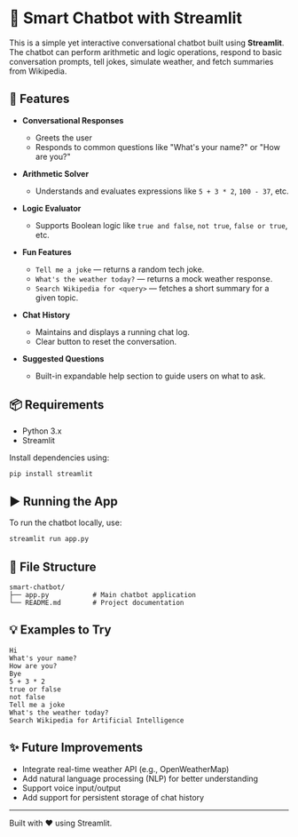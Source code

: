 
# 🤖 Smart Chatbot with Streamlit

This is a simple yet interactive conversational chatbot built using **Streamlit**. The chatbot can perform arithmetic and logic operations, respond to basic conversation prompts, tell jokes, simulate weather, and fetch summaries from Wikipedia.

## 🚀 Features

- **Conversational Responses**
  - Greets the user
  - Responds to common questions like "What's your name?" or "How are you?"

- **Arithmetic Solver**
  - Understands and evaluates expressions like `5 + 3 * 2`, `100 - 37`, etc.

- **Logic Evaluator**
  - Supports Boolean logic like `true and false`, `not true`, `false or true`, etc.

- **Fun Features**
  - `Tell me a joke` — returns a random tech joke.
  - `What's the weather today?` — returns a mock weather response.
  - `Search Wikipedia for <query>` — fetches a short summary for a given topic.

- **Chat History**
  - Maintains and displays a running chat log.
  - Clear button to reset the conversation.

- **Suggested Questions**
  - Built-in expandable help section to guide users on what to ask.

## 📦 Requirements

- Python 3.x
- Streamlit

Install dependencies using:

```bash
pip install streamlit 
```

## ▶️ Running the App

To run the chatbot locally, use:

```bash
streamlit run app.py
```

## 📁 File Structure

```
smart-chatbot/
├── app.py           # Main chatbot application
└── README.md        # Project documentation
```

## 💡 Examples to Try

```text
Hi
What's your name?
How are you?
Bye
5 + 3 * 2
true or false
not false
Tell me a joke
What's the weather today?
Search Wikipedia for Artificial Intelligence
```

## ✨ Future Improvements

- Integrate real-time weather API (e.g., OpenWeatherMap)
- Add natural language processing (NLP) for better understanding
- Support voice input/output
- Add support for persistent storage of chat history

---

Built with ❤️ using Streamlit.
